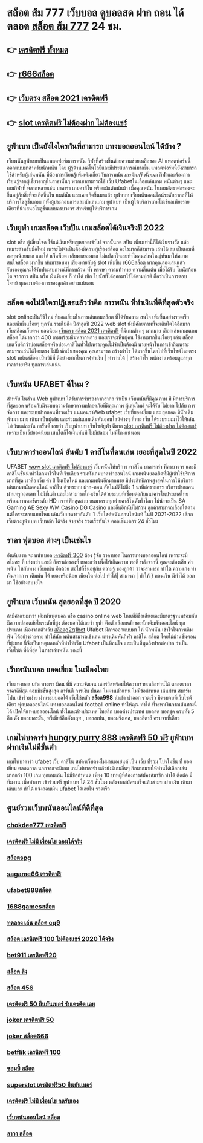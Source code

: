 # สล็อต ส้ม 777 เว็บบอล ดูบอลสด ฝาก ถอน ได้ตลอด [สล็อต ส้ม 777](https://mabet.net/credit-free-50/) 24 ชม.

## 👉 [เครดิตฟรี ทั้งหมด](https://mabet.net/credit-free-50/)
## 👉 [r666สล็อต](https://mabet.net/)
## 👉 [เว็บตรง สล็อต 2021 เครดิตฟรี](https://mabet.net/)
## 👉 [slot เครดิตฟรี ไม่ต้องฝาก ไม่ต้องแชร์](https://mabet.net/20-free-100/)

## ยูฟ่าเบท เป็นยังไงใครกันที่สามารถ แทงบอลออนไลน์  ได้บ้าง ?

 เว็บพนันยูฟ่าเบทเป็นแพลตฟอร์มการพนัน กีฬาที่สร้างขึ้นด้วยความช่วยเหลือของ AI แพลตฟอร์มนี้ ออกแบบมาสำหรับนักพนัน โดย ผู้รู้ด้านเทคโนโลยีและมีประสบการณ์มากขึ้น แพลตฟอร์มนี้ยังสามารถใช้สำหรับผู้เล่นพนัน ที่ต้องการเรียนรู้เพิ่มเติมเกี่ยวกับการพนัน *เครดิตฟรี ทั้งหมด* กีฬาและต้องการเรียนรู้จากผู้เชี่ยวชาญในสาขานั้นๆ พวกเขาสามารถใช้  เว็บ Ufabetในเลือกเล่นเกม พนันต่างๆ และเกมกีฬาที่ หลากหลายเช่น บาคาร่า เกมคาสิโน หรือแม้แต่พนันม้า เมื่อคุณพนัน ในเกมอัตราต่อรองจะ ขึ้นอยู่กับสิ่งที่จะเกิดขึ้นใน แมต์นั้น และเคยเกิดขึ้นมาแล้ว  ยูฟ่าเบท   เว็บพนันออนไลน์ระดับสากลที่ให้บริการโซลูชั่นเกมแก่ทั้งผู้ประกอบการและนักเล่นเกม  ยูฟ่าเบท เป็นผู้ให้บริการเกมโซเชียลเพียงรายเดียวที่นำเสนอโซลูชั่นแบบครบวงจร สำหรับผู้ให้บริการเกม 

## เว็บยูฟ่า เกมสล็อต เว็บปั่น เกมสล็อตได้เงินจริงปี 2022

 slot หรือ ตู้เสี่ยงโชค ใช้แค่เงินเหรียญหยอดเข้าไป จากนั้นกด   สปิน  เพียงเท่านี้ก็ได้เงินรางวัล แล้ว เหมาะสำหรับมือใหม่  เพราะไม่จำเป็นต้องมีความรู้เรื่องสล็อต อะไรมากก็สามารถ เล่นได้เลย เป็นเกมที่ลงทุนน้อยมาก และได้ แจ็คพ็อต กลับมาเยอะมาก ไม่แปลกใจเลยทำไมคนส่วนใหญ่หันมาให้ความสนใจสล็อต มากขึ้น หันมาชอบมา เสี่ยงทายกับตู้  slot เพิ่มขึ้น [r666สล็อต](https://mabet.net/) หากคุณลองเล่นแล้วรับรองคุณจะได้รับประสบการณ์ที่ครบถ้วน ทั้ง หรรษา ความท้าทาย ความตื่นเต้น เมื่อได้รับ โบนัสก้อนโต จากการ  สปิน หรือ เงินพิเศษ ก็ ทำได้  เบิก  โบนัสที่ได้ออกมาใช้ได้ตามปกติ ถือว่าเป็นการตอบโจทย์ ทุกความต้องการของลูกค้า อย่างแน่นอน 


## สล็อต  คงไม่มีใครปฏิเสธแล้วว่าคือ การพนัน ที่ทำเงินที่ดีที่สุดตัวจริง

 slot onlineเป็นวิธีใหม่  ที่ยอดเยี่ยมในการเล่นเกมสล็อต ที่ได้รับความ สนใจ  เพิ่มขึ้นอย่างรวดเร็ว และเพิ่มขึ้นเรื่อยๆ ทุกวัน รวมไปถึง ปีล่าสุดปี 2022 web slot  ยังมีศักยภาพที่จะเติบโตได้อีกมาก เว็บสล็อตเว็บตรง ยอดนิยม [เว็บตรง สล็อต 2021 เครดิตฟรี](https://mabet.net/20-free-100/) ที่มีเกมต่าง ๆ มากมาย เลือกเล่นเกมนเกมสล็อต ได้มากกว่า 400 เกมพร้อมธีมหลากหลาย และเราจะเห็นผู้คน ใช้งานมากขึ้นเรื่อยๆ เล่น สล็อต บนเว็บดีกว่าบ่อนสล็อตหรือบ่อนคาสิโนทั่วไปเพราะคุณไม่จำเป็นต้องมี นายหน้าในการเข้าถึงเพราะสามารถเล่นได้โดยตรง ไม่มี หักเงินของคุณ คุณสามารถ สร้างกำไร ได้มากขึ้นโดยไปที่เว็บไซต์โดยตรง slot พนันสล็อต เป็นวิธีที่ ดีอย่างมากในการ{ทำเงิน | ทำรายได้ | สร้างกำไร พนักงานพร้อมดูแลทุกเวลาจ่ายจริง ทุกการเล่นแน่น

## เว็บพนัน  UFABET ดีไหม ?

สำหรับ ในส่วน Web ยูฟ่าเบท  ได้รับการรับรองจากสากล ว่าเป็น เว็บพนันที่มีคุณภาพ  มี มีการบริการที่สุดยอด พร้อมกับมีระบบความรักษาความปลอดภัยที่มีคุณภาพ  ผู้เล่นใหม่  จะได้รับ ไม่ยาก ไปกับ การจัดการ และระบบฝากถอนที่รวดเร็ว  แน่นอนว่าWeb   ufabet   เว็บที่ยอดเยี่ยม  และ สุดยอด มีนักเดิมพันมากมาย   เข้ามาเป็นผู้เล่น  และร่วมเล่นเกมเดิมพันออนไลน์ต่างๆ ที่ทาง เว็บ ได้รวบรวมมาไว้ให้เล่นไม่เว้นแต่ละวัน การันตี เลยว่า  เว็บยูฟ่าเบท เว็บไซต์ยูฟ่า  ดีมาก [slot เครดิตฟรี ไม่ต้องฝาก ไม่ต้องแชร์](https://mabet.net/register/) เพราะเป็นเว็ปยอดนิยม เล่นได้ก็ได้เงินทันที ไม่มีปลอม ไม่มีโกงแน่นอน


## เว็บบาคาร่าออนไลน์ อันดับ 1 คาสิโนที่คนเล่น เยอะที่สุดในปี 2022

UFABET  [wow slot เครดิตฟรี ไม่ต้องแชร์](https://member.mabet.net/?action=login) เว็บพนันให้บริการ  คาสิโน บาคาราร่า ที่ครบวงจร และมีคาสิโนชั่นนำทั่วโลกมาไว้ในที่เว็บเดียว รวมทั้งเกมบาคาร่าออนไลน์ เกมพนันยอดฮิตที่มีผู้เข้าใช้บริการมากที่สุด เราคือ เว็บ ค่า สิ โนเปิดใหม่ และเกมพนันอีกมากมาย มีประสิทธิภาพสูงสุดในการให้บริการ  เล่นเกมพนันออนไลน์  คาสิโน ด้วยระบบ ฝาก-ถอน อัตโนมัติไม่ถึง 1 นาทีต่อรายการ  บริการฝากถอนผ่านทรูวอลเลท ไม่มีขั้นต่ำ   และไม่สามารถโกงเงินได้ด้วยระบบที่เชื่อมต่อกับธนาคารในประเทศไทย พร้อมภาพคมชัดระดับ HD กราฟฟิกสุดสวย ขนมาครบทุกค่ายคาสิโนดังทั่วโลก ไม่น่าจะเป็น SA Gaming AE Sexy WM Casino DG Casino และอื่นอีกนับไม่ถ้วน ลูกค้าสามารถเลือกได้ตามแต่ใครจะชอบแบบไหน เล่นเว็บบาคาร่าอันดับ 1  เว็บไซต์พนันออนไลน์แท้ ในปี 2021-2022 เลือกเว็บตรงยูฟ่าเบท  เว็บหลัก ได้จริง จ่ายจริง รวดเร็วทันใจ คอลเซ็นเตอร์ 24 ชั่วโมง


## ราคา ฟุตบอล ต่างๆ  เป็นเช่นไร

 อันดับแรก จะ พนันบอล [เครดิตฟรี 300](https://mabet.net/register/) ต้อง  รู้จัก  ราคาบอล  ในการแทงบอลออนไลน์  เพราะจะมี สโมสร ที่ เก่งกว่า และมี อัตราต่อรองที่ เยอะกว่า เพื่อให้เกิดความ พอดี  หลังจากนี้  คุณจะต้องเสีย  ค่าพนัน  ให้กับทาง  เว็บพนัน อีกด้วย ต่อไปก็ขึ้นอยู่กับ ความรู้ ของลูกค้า  ว่าจะสามารถ ทำได้ ความเก่ง ทำเงินจากการ  เดิมพัน ได้ เยอะหรือน้อย เพียงใด  ต่อไป  ทำได้| สามารถ | ทำให้ } ถอนเงิน   มีทำได้ ออกมา  ใช้อย่างสบายใจ

## ยูฟ่าเบท  เว็บพนัน สุดยอดที่สุด ปี 2020

ถ้ามีคำถามมาว่า เดิมพันฟุตบอล   หรือ  casino online   web ไหนที่มีชื่อเสียงและมีมาตรฐานพร้อมกับมีความปลอดภัยในระดับที่สูง ต้องบอกได้เลยว่า  ยูฟ่า คือตัวเลือกหลักของนักเดิมพันออนไลน์  ทุกประเภท  เนื่องจากตัวเว็บ [สล็อตg2g1bet](https://mabet.net/credit-free-50/) Ufabet  มีการออกแบบมา ให้ นักพนัน เข้าใจในการเดิมพัน ได้อย่างง่ายดาย ทำให้นัก พนันสามารถเข้าเล่น แทงเดิมพันกีฬา คาสิโน  สล็อต โดยไม่ผ่านขั้นตอนที่ยุ่งยาก นี่จึงเป็นเหตุผลหลักที่ทำให้เว็บ Ufabet  เป็นที่สนใจ และเป็นที่พูดถึงปากต่อปาก ว่าเป็นเว็บไซต์   ที่ดีที่สุด ในการเล่นพนัน   ขณะนี้ 


## เว็บพนันบอล  ยอดเยี่ยม  ในเมืองไทย 

เว็บแทงบอล   ufa ทางเรา มีคน ที่มี ความจัดเจน เซอร์วิสพร้อมให้ความช่วยเหลือท่านได้ ตลอดเวลา  ราคาดีที่สุด  คอมมิชชั่นสูงสุด  การันตี  การเงิน  มั่นคง  ไม่ผ่านตัวแทน  ไม่มีข้อกำหนด   เล่นผ่าน สมาร์ทโฟน   เข้าร่วมง่าย  ผ่านระบบออโต้  เว็บไซ์หลัก  **สล็อต998** นำเข้า   นำออก รวดเร็ว  มีครบจบที่เว็บไซต์  เดียว ฟุตบอลออนไลน์ แทงบอลออนไลน์ football online ทำให้คุณ ทำได้ ที่จะหาเงินจากเส้นทางนี้ได้ เปิดให้แทงบอลออนไลน์ ทั้งในละต่างประเทศ  ไทยลีก บอลต่างประเทศ บอลสด  บอลชุด  ครบทั้ง 5 ลีก ดัง  บอลเยอรมัน, พรีเมียร์ลีกอังกฤษ ,  บอลสเปน,  บอลฝรั่งเศส,  บอลอิตาลี ครบจบที่เดียว

##  เกมไพ่บาคาร่า  [hungry purry 888 เครดิตฟรี 50 ฟรี](https://mabet.net/20-free-100/) ยูฟ่าเบท  ฝากเงินไม่มีขั้นต่ำ

 เกมไพ่บาคาร่า  ufabet   เว็บ คาสิโน  สมัครเว็บตรงไม่ผ่านเอเย่นต์   เป็น เว็บ ที่รวม โปรโมชั่น ที่  ยอดเยี่ยม ตลอดกาล นอกจากจะมีเกม  เกมไพ่บาคาร่า  แล้วยังมีเกมอื่นๆ อีกมากมายให้ท่านได้เลือกเล่นมากกว่า 100 เกม ทุกเกมเล่น ไม่มีข้อกำหนด เพียง 10 บาทผู้ที่ต้องการสมัครสมาชิก  ทำได้ ติดต่อ  มีทีมงาน เพื่อทำการ เข้าร่วมฟรี  ยูฟ่าเบท ได้  24 ชั่วโมง หลังจากสมัครเสร็จแล้วสามรถฝากเงิน เข้ามาเล่นและ  ทำได้  แจ้งถอนเงิน ufabet ได้เลยใน รวดเร็ว 

## ศูนย์รวมเว็บพนันออนไลน์ที่ดีที่สุด

### [chokdee777 เครดิตฟรี](https://atom.io/themes/สมัครฟรีเครดิต%20บาคาร่า%20สล็อต%20008%20สล็อต%20PG%2020รับ100%20เว็บตรง100%)
### [เครดิตฟรี ไม่มี เงื่อนไข ถอนได้จริง](https://atom.io/themes/สมัครฟรีเครดิต%20ufa168%20เครดิตฟรี%20008%20สล็อต%20PG%2020รับ100%20เว็บตรง100%)
### [สล็อตspg](https://atom.io/themes/สมัครฟรีเครดิต%20sagame88%20เครดิตฟรี58%20008%20สล็อต%20PG%2020รับ100%20เว็บตรง100%)
### [sagame66 เครดิตฟรี](https://atom.io/themes/สมัครฟรีเครดิต%20สล็อต777เครดิตฟรี%20008%20สล็อต%20PG%2020รับ100%20เว็บตรง100%)
### [ufabet888สล็อต](https://atom.io/themes/สมัครฟรีเครดิต%20shabubet%20เครดิตฟรี30%20008%20สล็อต%20PG%2020รับ100%20เว็บตรง100%)
### [1688gamesสล็อต](https://atom.io/themes/สมัครฟรีเครดิต%20sa1688เครดิตฟรี%20008%20สล็อต%20PG%2020รับ100%20เว็บตรง100%)
### [ทดลอง เล่น สล็อต cq9](https://atom.io/themes/สมัครฟรีเครดิต%20สล็อตdumbo%20008%20สล็อต%20PG%2020รับ100%20เว็บตรง100%)
### [สล็อต เครดิตฟรี 100 ไม่ต้องแชร์ 2020 ได้จริง](https://atom.io/themes/สมัครฟรีเครดิต%20u31%20เครดิตฟรี%2058%20บาท%20008%20สล็อต%20PG%2020รับ100%20เว็บตรง100%)
### [bet911 เครดิตฟรี20](https://atom.io/themes/สมัครฟรีเครดิต%20winner5555%20ทางเข้า%20สล็อต%20008%20สล็อต%20PG%2020รับ100%20เว็บตรง100%)
### [สล็อต ลิง](https://atom.io/themes/สมัครฟรีเครดิต%20เว็บ%20สล็อต%20ที่%20ใหญ่%20ที่สุด%20ใน%20โลก%20008%20สล็อต%20PG%2020รับ100%20เว็บตรง100%)
### [สล็อต 456](https://atom.io/themes/สมัครฟรีเครดิต%20สล็อตpk%20008%20สล็อต%20PG%2020รับ100%20เว็บตรง100%)
### [เครดิตฟรี 50 ยืนยันเบอร์ รับเครดิต เลย](https://atom.io/themes/สมัครฟรีเครดิต%20เครดิตฟรี%20jili%2050%20008%20สล็อต%20PG%2020รับ100%20เว็บตรง100%)
### [joker เครดิตฟรี 50](https://atom.io/themes/สมัครฟรีเครดิต%20wm666%20เครดิตฟรี%20008%20สล็อต%20PG%2020รับ100%20เว็บตรง100%)
### [joker สล็อต666](https://atom.io/themes/สมัครฟรีเครดิต%20ทางเข้าwwluck%20เครดิตฟรี%20150%20บาท%20008%20สล็อต%20PG%2020รับ100%20เว็บตรง100%)
### [betflik เครดิตฟรี 100](https://atom.io/themes/สมัครฟรีเครดิต%20สล็อต%20super%20008%20สล็อต%20PG%2020รับ100%20เว็บตรง100%)
### [ซอมบี้ สล็อต](https://atom.io/themes/สมัครฟรีเครดิต%20สล็อต%20ยืนยัน%20otp%20รับ%20เครดิต%20ฟรี%20100%20008%20สล็อต%20PG%2020รับ100%20เว็บตรง100%)
### [superslot เครดิตฟรี50 ยืนยันเบอร์](https://atom.io/themes/สมัครฟรีเครดิต%20สล็อต918kiss%20008%20สล็อต%20PG%2020รับ100%20เว็บตรง100%)
### [เครดิตฟรี ไม่มี เงื่อนไข กดรับเอง](https://atom.io/themes/สมัครฟรีเครดิต%20สล็อต789%20ฝาก-ถอน%20true%20wallet%20008%20สล็อต%20PG%2020รับ100%20เว็บตรง100%)
### [เว็บพนันออนไลน์ สล็อต](https://atom.io/themes/สมัครฟรีเครดิต%20สล็อต%20xo%20ฝากถอน%20ไม่มี%20ขั้น%20ต่ํา%202021%20008%20สล็อต%20PG%2020รับ100%20เว็บตรง100%)
### [ลาวา สล็อต](https://atom.io/themes/สมัครฟรีเครดิต%20สล็อตu31%20008%20สล็อต%20PG%2020รับ100%20เว็บตรง100%)
